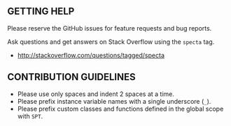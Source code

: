 ## GETTING HELP

Please reserve the GitHub issues for feature requests and bug reports.

Ask questions and get answers on Stack Overflow using the `specta` tag.

* http://stackoverflow.com/questions/tagged/specta

## CONTRIBUTION GUIDELINES

* Please use only spaces and indent 2 spaces at a time.
* Please prefix instance variable names with a single underscore (`_`).
* Please prefix custom classes and functions defined in the global scope with `SPT`.
